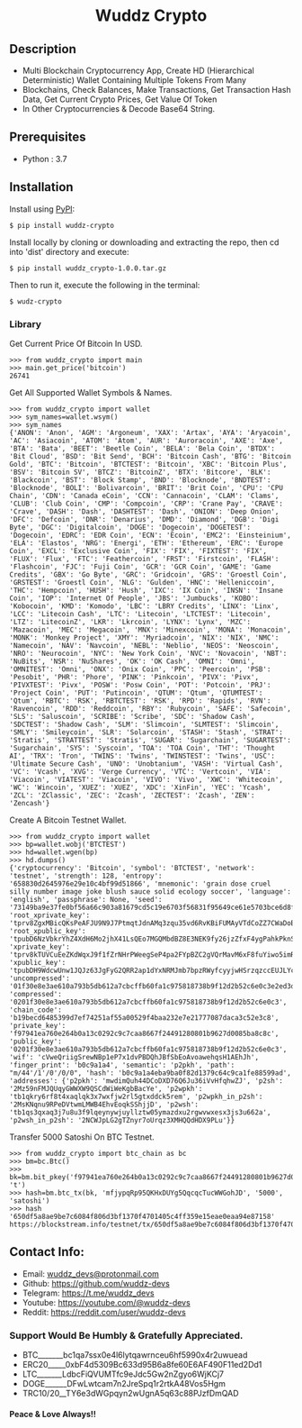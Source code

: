 <h1 align="center">Wuddz Crypto</h1>

## Description
 - Multi Blockchain Cryptocurrency App, Create HD (Hierarchical Deterministic) Wallet Containing Multiple Tokens From Many     
 - Blockchains, Check Balances, Make Transactions, Get Transaction Hash Data, Get Current Crypto Prices, Get Value Of Token
 - In Other Cryptocurrencies & Decode Base64 String.

## Prerequisites
 - Python : 3.7

## Installation
Install using [PyPI](https://pypi.org/project/wuddz-crypto):
```
$ pip install wuddz-crypto
```
Install locally by cloning or downloading and extracting the repo, then cd into 'dist' directory and execute:
```
$ pip install wuddz_crypto-1.0.0.tar.gz
```
Then to run it, execute the following in the terminal:
```
$ wudz-crypto
```

### Library
Get Current Price Of Bitcoin In USD.
```
>>> from wuddz_crypto import main
>>> main.get_price('bitcoin')
26741
```
Get All Supported Wallet Symbols & Names.
```
>>> from wuddz_crypto import wallet
>>> sym_names=wallet.wsym()
>>> sym_names
{'ANON': 'Anon', 'AGM': 'Argoneum', 'XAX': 'Artax', 'AYA': 'Aryacoin', 'AC': 'Asiacoin', 'ATOM': 'Atom', 'AUR': 'Auroracoin', 'AXE': 'Axe', 'BTA': 'Bata', 'BEET': 'Beetle Coin', 'BELA': 'Bela Coin', 'BTDX': 'Bit Cloud', 'BSD': 'Bit Send', 'BCH': 'Bitcoin Cash', 'BTG': 'Bitcoin Gold', 'BTC': 'Bitcoin', 'BTCTEST': 'Bitcoin', 'XBC': 'Bitcoin Plus', 'BSV': 'Bitcoin SV', 'BTCZ': 'BitcoinZ', 'BTX': 'Bitcore', 'BLK': 'Blackcoin', 'BST': 'Block Stamp', 'BND': 'Blocknode', 'BNDTEST': 'Blocknode', 'BOLI': 'Bolivarcoin', 'BRIT': 'Brit Coin', 'CPU': 'CPU Chain', 'CDN': 'Canada eCoin', 'CCN': 'Cannacoin', 'CLAM': 'Clams', 'CLUB': 'Club Coin', 'CMP': 'Compcoin', 'CRP': 'Crane Pay', 'CRAVE': 'Crave', 'DASH': 'Dash', 'DASHTEST': 'Dash', 'ONION': 'Deep Onion', 'DFC': 'Defcoin', 'DNR': 'Denarius', 'DMD': 'Diamond', 'DGB': 'Digi Byte', 'DGC': 'Digitalcoin', 'DOGE': 'Dogecoin', 'DOGETEST': 'Dogecoin', 'EDRC': 'EDR Coin', 'ECN': 'Ecoin', 'EMC2': 'Einsteinium', 'ELA': 'Elastos', 'NRG': 'Energi', 'ETH': 'Ethereum', 'ERC': 'Europe Coin', 'EXCL': 'Exclusive Coin', 'FIX': 'FIX', 'FIXTEST': 'FIX', 'FLUX': 'Flux', 'FTC': 'Feathercoin', 'FRST': 'Firstcoin', 'FLASH': 'Flashcoin', 'FJC': 'Fuji Coin', 'GCR': 'GCR Coin', 'GAME': 'Game Credits', 'GBX': 'Go Byte', 'GRC': 'Gridcoin', 'GRS': 'Groestl Coin', 'GRSTEST': 'Groestl Coin', 'NLG': 'Gulden', 'HNC': 'Helleniccoin', 'THC': 'Hempcoin', 'HUSH': 'Hush', 'IXC': 'IX Coin', 'INSN': 'Insane Coin', 'IOP': 'Internet Of People', 'JBS': 'Jumbucks', 'KOBO': 'Kobocoin', 'KMD': 'Komodo', 'LBC': 'LBRY Credits', 'LINX': 'Linx', 'LCC': 'Litecoin Cash', 'LTC': 'Litecoin', 'LTCTEST': 'Litecoin', 'LTZ': 'LitecoinZ', 'LKR': 'Lkrcoin', 'LYNX': 'Lynx', 'MZC': 'Mazacoin', 'MEC': 'Megacoin', 'MNX': 'Minexcoin', 'MONA': 'Monacoin', 'MONK': 'Monkey Project', 'XMY': 'Myriadcoin', 'NIX': 'NIX', 'NMC': 'Namecoin', 'NAV': 'Navcoin', 'NEBL': 'Neblio', 'NEOS': 'Neoscoin', 'NRO': 'Neurocoin', 'NYC': 'New York Coin', 'NVC': 'Novacoin', 'NBT': 'NuBits', 'NSR': 'NuShares', 'OK': 'OK Cash', 'OMNI': 'Omni', 'OMNITEST': 'Omni', 'ONX': 'Onix Coin', 'PPC': 'Peercoin', 'PSB': 'Pesobit', 'PHR': 'Phore', 'PINK': 'Pinkcoin', 'PIVX': 'Pivx', 'PIVXTEST': 'Pivx', 'POSW': 'Posw Coin', 'POT': 'Potcoin', 'PRJ': 'Project Coin', 'PUT': 'Putincoin', 'QTUM': 'Qtum', 'QTUMTEST': 'Qtum', 'RBTC': 'RSK', 'RBTCTEST': 'RSK', 'RPD': 'Rapids', 'RVN': 'Ravencoin', 'RDD': 'Reddcoin', 'RBY': 'Rubycoin', 'SAFE': 'Safecoin', 'SLS': 'Saluscoin', 'SCRIBE': 'Scribe', 'SDC': 'Shadow Cash', 'SDCTEST': 'Shadow Cash', 'SLM': 'Slimcoin', 'SLMTEST': 'Slimcoin', 'SMLY': 'Smileycoin', 'SLR': 'Solarcoin', 'STASH': 'Stash', 'STRAT': 'Stratis', 'STRATTEST': 'Stratis', 'SUGAR': 'Sugarchain', 'SUGARTEST': 'Sugarchain', 'SYS': 'Syscoin', 'TOA': 'TOA Coin', 'THT': 'Thought AI', 'TRX': 'Tron', 'TWINS': 'Twins', 'TWINSTEST': 'Twins', 'USC': 'Ultimate Secure Cash', 'UNO': 'Unobtanium', 'VASH': 'Virtual Cash', 'VC': 'Vcash', 'XVG': 'Verge Currency', 'VTC': 'Vertcoin', 'VIA': 'Viacoin', 'VIATEST': 'Viacoin', 'VIVO': 'Vivo', 'XWC': 'Whitecoin', 'WC': 'Wincoin', 'XUEZ': 'XUEZ', 'XDC': 'XinFin', 'YEC': 'Ycash', 'ZCL': 'ZClassic', 'ZEC': 'Zcash', 'ZECTEST': 'Zcash', 'ZEN': 'Zencash'}
```
Create A Bitcoin Testnet Wallet.
```
>>> from wuddz_crypto import wallet
>>> bp=wallet.wobj('BTCTEST')
>>> hd=wallet.wgen(bp)
>>> hd.dumps()
{'cryptocurrency': 'Bitcoin', 'symbol': 'BTCTEST', 'network': 'testnet', 'strength': 128, 'entropy': '658830d2645976e29e10c4bf99d51866', 'mnemonic': 'grain dose cruel silly number image joke blush sauce solid ecology soccer', 'language': 'english', 'passphrase': None, 'seed': '73149ba9e37fe0bf56a66c903a81679cd5c19e6703f56831f95649ce61e5703bce6d8fb20951977186464ed82e2a55423ec040b1ea61764c48e702e9049a44a5', 'root_xprivate_key': 'tprv8ZgxMBicQKsPeAFJU9N9J7PtmqtJdnAMq3zqu35vd6RvKBiFUMAyVTdCoZZ7CWaDoBWyUiADa45YH8hVNxpKobziUSHceKhazDhdARKd1oj', 'root_xpublic_key': 'tpubD6NzVbkrYhZ4XdH6Mo2jhX41LsQEo7MGQMbdBZ8E3NEK9fy26jzZfxF4ygPahkPknSfycugb5z6wHQZEXRu6qfh8evf3KugtgMBWqu5SUnj', 'xprivate_key': 'tprv8kTUVCuEeZKdWqxJ9f1fZrNHrPWeegSeP4pa2FYpBZC2gVQrMavM6xF8fuYiwo5imRe8jFjoMEMNd4ND2qZTC2EUCDbweZBN3JB2HJyYzix', 'xpublic_key': 'tpubDH9WdcwUnw1JQJz63JgFyG2QRR2ap1dYxNRMJmb7bpzRWyfcyyjwHSrzqzccEUJLYcA43CuVDDehMkAknqayWeKcsduoQ3b48KLaBhVKXiK', 'uncompressed': '01f30e8e3ae610a793b5db612a7cbcffb60fa1c975818738b9f12d2b52c6e0c3e2ed3d037dc80f7d22b85ded7bf1e0e067f84f8d67f6ab335c34852fdfe030ca', 'compressed': '0201f30e8e3ae610a793b5db612a7cbcffb60fa1c975818738b9f12d2b52c6e0c3', 'chain_code': 'b19becd6485399d7ef74251af55a00529f4baa232e7e21777087daca3c52e3c8', 'private_key': 'f97941ea760e264b0a13c0292c9c7caa8667f24491280801b9627d0085ba8c8c', 'public_key': '0201f30e8e3ae610a793b5db612a7cbcffb60fa1c975818738b9f12d2b52c6e0c3', 'wif': 'cVweQriigSrewNBp1eP7x1dvPBDQhJBfSbEoAvoawehqsH1AEhJh', 'finger_print': 'b0c9a1a4', 'semantic': 'p2pkh', 'path': "m/44'/1'/0'/0/0", 'hash': 'b0c9a1a4eba9ba0f82d1379c64c9ca1fe88599ad', 'addresses': {'p2pkh': 'mwdimQuh44DCoDXD76Q6Ju36iVvHfqhwZJ', 'p2sh': '2Mz59nFMJQUqyGWWXW9QSCdWiWeKgbBacYe', 'p2wpkh': 'tb1qkry6rf8t4xaqlqk3x7wxfjw2rl5gtxddck5rem', 'p2wpkh_in_p2sh': '2MsKNqnu9RPeDVtwmLMWB4EhvEoqkSShjjD', 'p2wsh': 'tb1qs3qxaq3j7u8u3f9lqeynywjuyllztw05ymazdxu2rgwvwxesx3js3u662a', 'p2wsh_in_p2sh': '2NCWJpLG2gTZnyr7oUrqz3XMHQQdHDX9PLu'}}
```
Transfer 5000 Satoshi On BTC Testnet.
```
>>> from wuddz_crypto import btc_chain as bc
>>> bm=bc.Btc()
>>> bk=bm.bit_pkey('f97941ea760e264b0a13c0292c9c7caa8667f24491280801b9627d0085ba8c8c', 't')
>>> hash=bm.btc_tx(bk, 'mfjypqRp95QKHxDUYg5QqcqcTucWWGohJD', '5000', 'satoshi')
>>> hash
'650df5a8ae9be7c6084f806d3bf1370f4701405c4ff359e15eae0eaa94e87158'
https://blockstream.info/testnet/tx/650df5a8ae9be7c6084f806d3bf1370f4701405c4ff359e15eae0eaa94e87158
```

## Contact Info:
 - Email:     wuddz_devs@protonmail.com                                                              
 - Github:    https://github.com/wuddz-devs                                                          
 - Telegram:  https://t.me/wuddz_devs
 - Youtube:   https://youtube.com/@wuddz-devs
 - Reddit:    https://reddit.com/user/wuddz-devs

### Support Would Be Humbly & Gratefully Appreciated.
 
 - BTC_______bc1qa7ssx0e4l6lytqawrnceu6hf5990x4r2uwuead
 - ERC20_____0xbF4d5309Bc633d95B6a8fe60E6AF490F11ed2Dd1
 - LTC_______LdbcFiQVUMTfc9eJdc5Gw2nZgyo6WjKCj7
 - DOGE______DFwLwtcam7n2JreSpq1r2rtkA48Vos5Hgm
 - TRC10/20__TY6e3dWGpqyn2wUgnA5q63c88PJzfDmQAD

#### Peace & Love Always!!
